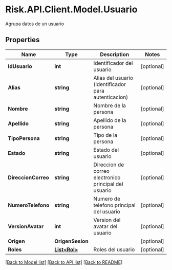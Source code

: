 # Risk.API.Client.Model.Usuario
Agrupa datos de un usuario

## Properties

Name | Type | Description | Notes
------------ | ------------- | ------------- | -------------
**IdUsuario** | **int** | Identificador del usuario | [optional] 
**Alias** | **string** | Alias del usuario (identificador para autenticacion) | [optional] 
**Nombre** | **string** | Nombre de la persona | [optional] 
**Apellido** | **string** | Apellido de la persona | [optional] 
**TipoPersona** | **string** | Tipo de la persona | [optional] 
**Estado** | **string** | Estado del usuario | [optional] 
**DireccionCorreo** | **string** | Direccion de correo electronico principal del usuario | [optional] 
**NumeroTelefono** | **string** | Numero de telefono principal del usuario | [optional] 
**VersionAvatar** | **int** | Version del avatar del usuario | [optional] 
**Origen** | **OrigenSesion** |  | [optional] 
**Roles** | [**List&lt;Rol&gt;**](Rol.md) | Roles del usuario | [optional] 

[[Back to Model list]](../README.md#documentation-for-models) [[Back to API list]](../README.md#documentation-for-api-endpoints) [[Back to README]](../README.md)

